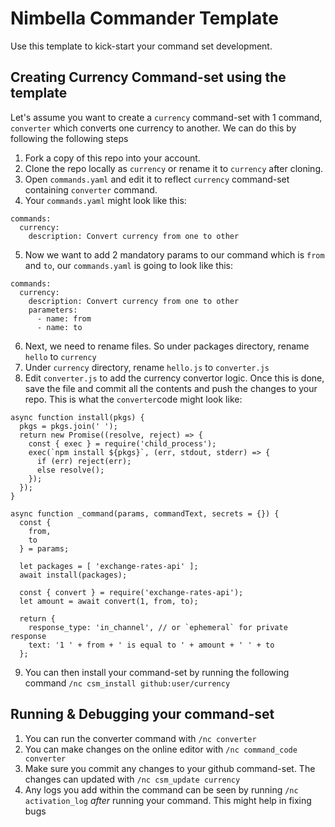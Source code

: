 # Nimbella Commander Template

Use this template to kick-start your command set development. 

## Creating Currency Command-set using the template

Let's assume you want to create a `currency` command-set with 1 command, `converter` which converts one currency to another. We can do this by following the following steps

1. Fork a copy of this repo into your account. 
2. Clone the repo locally as `currency` or rename it to `currency` after cloning.
3. Open `commands.yaml` and edit it to reflect `currency` command-set containing `converter` command. 
4. Your `commands.yaml` might look like this:
```
commands:
  currency:
    description: Convert currency from one to other
```
5. Now we want to add 2 mandatory params to our command which is `from` and `to`, our `commands.yaml` is going to look like this: 

```
commands:
  currency:
    description: Convert currency from one to other
    parameters:
      - name: from
      - name: to
```
6. Next, we need to rename files. So under packages directory, rename `hello` to `currency` 
7. Under `currency` directory, rename `hello.js` to `converter.js` 
8. Edit `converter.js` to add the currency convertor logic. Once this is done, save the file and commit all the contents and push the changes to your repo. This is what the `converter`code might look like: 

```
async function install(pkgs) {
  pkgs = pkgs.join(' ');
  return new Promise((resolve, reject) => {
    const { exec } = require('child_process');
    exec(`npm install ${pkgs}`, (err, stdout, stderr) => {
      if (err) reject(err);
      else resolve();
    });
  });
}

async function _command(params, commandText, secrets = {}) {
  const {
    from,
    to
  } = params;

  let packages = [ 'exchange-rates-api' ];
  await install(packages);

  const { convert } = require('exchange-rates-api');
  let amount = await convert(1, from, to);

  return {
    response_type: 'in_channel', // or `ephemeral` for private response
    text: '1 ' + from + ' is equal to ' + amount + ' ' + to
  };
```

9. You can then install your command-set by running the following command `/nc csm_install github:user/currency` 

## Running & Debugging your command-set

1. You can run the converter command with `/nc converter` 
2. You can make changes on the online editor with `/nc command_code converter`
3. Make sure you commit any changes to your github command-set. The changes can updated with `/nc csm_update currency` 
4. Any logs you add within the command can be seen by running `/nc activation_log` *after* running your command. This might help in fixing bugs  

 

